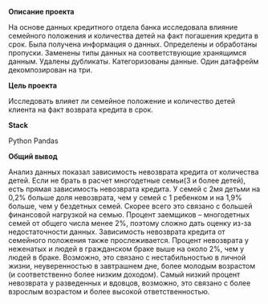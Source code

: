 **Описание проекта**

На основе данных кредитного отдела банка исследовала влияние семейного положения и количества детей на факт погашения кредита в срок. Была получена информация о
данных. Определены и обработаны пропуски. Заменены типы данных на соответствующие хранящимся данным. Удалены дубликаты. Категоризованы данные. Один датафрейм декомпозирован на три.

**Цель проекта**

Исследовать влияет ли семейное положение и количество детей клиента на факт возврата кредита в срок.

**Stack**


Python
Pandas

**Общий вывод**

 Анализ данных показал зависимость невозврата кредита от количества детей. Если не брать в расчет многодетные семьи(3 и более детей), есть прямая зависимость невозврата кредита. У семей с 2мя детьми на 0,2% больше доля невозврата, чем у семей с 1 ребенком и на 1,9% больше, чем у бездетных семей. Скорее всего это связано с большей финансовой нагрузкой на семью. Процент заемщиков – многодетных семей от общего числа менее 2%, поэтому сложно дать оценку из-за недостаточности данных. Зависимость невозврата кредита от семейного положения также прослеживается. Процент невозврата у неженатых и людей в гражданском браке выше на около 2%, чем у людей в браке. Возможно, это связано с нестабильностью в личной жизни, неуверенностью в завтрашнем дне, более молодым возрастом (и соответственно более низким доходом). Самый низкий процент невозврата у разведенных и вдовцов, возможно, это связано с более взрослым возрастом и более высокой ответственностью.
